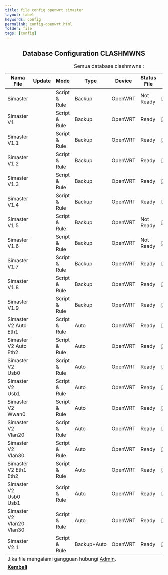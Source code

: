 ```yaml
---
title: file config openwrt simaster
layout: tabel
keywords: config
permalink: config-openwrt.html
folder: file
tags: [config]
---
```


<center><h2>Database Configuration CLASHMWNS</h2></center>

<div class="container">
  <div class="row">
    <div class="col-xs-12">
      <table summary="database clashmwns" class="table table-bordered table-hover dt-responsive">
        <caption class="text-center" target="blank">Semua database clashmwns :</caption>
        <thead>
          <tr>
            <th>Nama File</th>
            <th>Update</th>
            <th>Mode</th>
            <th>Type</th>
            <th>Device</th>
            <th>Status File</th>
            <th>File</th>
            <th>Youtube</th>
          </tr>
        </thead>
        <tbody>
          <tr>
            <td>Simaster</td>
            <td><span id="datetime1"></span></td>
            <td>Script & Rule</td>
            <td>Backup</td>
            <td>OpenWRT</td>
            <td>Not Ready</td>
            <td><a href="#" target="blank">Download</a></td>
            <td><a href="#" target="blank">Non Video</a></td>       
          </tr>
          <tr>
            <td>Simaster V1</td>
            <td><span id="datetime2"></span></td>
            <td>Script & Rule</td>
            <td>Backup</td>
            <td>OpenWRT</td>
            <td>Ready</td>
            <td><a href="https://safelink.id/lBcs" target="blank">Download</a></td>
            <td><a href="#" target="blank">Non Video</a></td>       
          </tr>
          <tr>
            <td>Simaster V1.1</td>
            <td><span id="datetime3"></span></td>
            <td>Script & Rule</td>
            <td>Backup</td>
            <td>OpenWRT</td>
            <td>Ready</td>
            <td><a href="https://safelink.id/xSyu0zE" target="blank">Download</a></td>
            <td><a href="#" target="blank">Non Video</a></td>       
          </tr>
          <tr>
            <td>Simaster V1.2</td>
            <td><span id="datetime4"></span></td>
            <td>Script & Rule</td>
            <td>Backup</td>
            <td>OpenWRT</td>
            <td>Ready</td>
            <td><a href="https://safelink.id/IT58Y3NZ" target="blank">Download</a></td>
            <td><a href="#" target="blank">Non Video</a></td>       
          </tr>
          <tr>
            <td>Simaster V1.3</td>
            <td><span id="datetime5"></span></td>
            <td>Script & Rule</td>
            <td>Backup</td>
            <td>OpenWRT</td>
            <td>Ready</td>
            <td><a href="https://safelink.id/fgalEzIt" target="blank">Download</a></td>
            <td><a href="#" target="blank">Non Video</a></td>       
          </tr>
          <tr>
            <td>Simaster V1.4</td>
            <td><span id="datetime6"></span></td>
            <td>Script & Rule</td>
            <td>Backup</td>
            <td>OpenWRT</td>
            <td>Ready</td>
            <td><a href="https://safelink.id/YOAaAOO" target="blank">Download</a></td>
            <td><a href="#" target="blank">Non Video</a></td>       
          </tr>
          <tr>
            <td>Simaster V1.5</td>
            <td><span id="datetime7"></span></td>
            <td>Script & Rule</td>
            <td>Backup</td>
            <td>OpenWRT</td>
            <td>Not Ready</td>
            <td><a href="#" target="blank">Download</a></td>
            <td><a href="#" target="blank">Non Video</a></td>       
          </tr>
          <tr>
            <td>Simaster V1.6</td>
            <td><span id="datetime8"></span></td>
            <td>Script & Rule</td>
            <td>Backup</td>
            <td>OpenWRT</td>
            <td>Not Ready</td>
            <td><a href="#" target="blank">Download</a></td>
            <td><a href="#" target="blank">Non Video</a></td>       
          </tr>
          <tr>
            <td>Simaster V1.7</td>
            <td><span id="datetime9"></span></td>
            <td>Script & Rule</td>
            <td>Backup</td>
            <td>OpenWRT</td>
            <td>Ready</td>
            <td><a href="https://safelink.id/NaLC" target="blank">Download</a></td>
            <td><a href="#" target="blank">Non Video</a></td>       
          </tr>
          <tr>
            <td>Simaster V1.8</td>
            <td><span id="datetime10"></span></td>
            <td>Script & Rule</td>
            <td>Backup</td>
            <td>OpenWRT</td>
            <td>Ready</td>
            <td><a href="https://safelink.id/EVCHE" target="blank">Download</a></td>
            <td><a href="#" target="blank">Non Video</a></td>       
          </tr>
          <tr>
            <td>Simaster V1.9</td>
            <td><span id="datetime11"></span></td>
            <td>Script & Rule</td>
            <td>Backup</td>
            <td>OpenWRT</td>
            <td>Ready</td>
            <td><a href="https://safelink.id/kJZMHQ" target="blank">Download</a></td>
            <td><a href="#" target="blank">Non Video</a></td>       
          </tr>
          <tr>
            <td>Simaster V2 Auto Eth1</td>
            <td><span id="datetime12"></span></td>
            <td>Script & Rule</td>
            <td>Auto</td>
            <td>OpenWRT</td>
            <td>Ready</td>
            <td><a href="https://safelink.id/cJ26ZOPT" target="blank">Download</a></td>
            <td><a href="https://youtu.be/fiobdUjdycU" target="blank">Video</a></td>       
          </tr>
          <tr>
            <td>Simaster V2 Auto Eth2</td>
            <td><span id="datetime13"></span></td>
            <td>Script & Rule</td>
            <td>Auto</td>
            <td>OpenWRT</td>
            <td>Ready</td>
            <td><a href="https://safelink.id/6qLgu" target="blank">Download</a></td>
            <td><a href="https://youtu.be/fiobdUjdycU" target="blank">Video</a></td>       
          </tr>
          <tr>
            <td>Simaster V2 Usb0</td>
            <td><span id="datetime14"></span></td>
            <td>Script & Rule</td>
            <td>Auto</td>
            <td>OpenWRT</td>
            <td>Ready</td>
            <td><a href="https://safelink.id/F6invPs" target="blank">Download</a></td>
            <td><a href="https://youtu.be/fiobdUjdycU" target="blank">Video</a></td>       
          </tr>
          <tr>
            <td>Simaster V2 Usb1</td>
            <td><span id="datetime15"></span></td>
            <td>Script & Rule</td>
            <td>Auto</td>
            <td>OpenWRT</td>
            <td>Ready</td>
            <td><a href="https://safelink.id/BJW3" target="blank">Download</a></td>
            <td><a href="https://youtu.be/fiobdUjdycU" target="blank">Video</a></td>       
          </tr>
          <tr>
            <td>Simaster V2 Wwan0</td>
            <td><span id="datetime16"></span></td>
            <td>Script & Rule</td>
            <td>Auto</td>
            <td>OpenWRT</td>
            <td>Ready</td>
            <td><a href="https://safelink.id/kyt4BIe" target="blank">Download</a></td>
            <td><a href="https://youtu.be/fiobdUjdycU" target="blank">Video</a></td>       
          </tr>
          <tr>
            <td>Simaster V2 Vlan20</td>
            <td><span id="datetime17"></span></td>
            <td>Script & Rule</td>
            <td>Auto</td>
            <td>OpenWRT</td>
            <td>Ready</td>
            <td><a href="https://safelink.id/5KpgPfoE" target="blank">Download</a></td>
            <td><a href="https://youtu.be/fiobdUjdycU" target="blank">Video</a></td>       
          </tr>
          <tr>
            <td>Simaster V2 Vlan30</td>
            <td><span id="datetime18"></span></td>
            <td>Script & Rule</td>
            <td>Auto</td>
            <td>OpenWRT</td>
            <td>Ready</td>
            <td><a href="https://safelink.id/1BwBqphn" target="blank">Download</a></td>
            <td><a href="https://youtu.be/fiobdUjdycU" target="blank">Video</a></td>       
          </tr>
          <tr>
            <td>Simaster V2 Eth1 Eth2</td>
            <td><span id="datetime19"></span></td>
            <td>Script & Rule</td>
            <td>Auto</td>
            <td>OpenWRT</td>
            <td>Ready</td>
            <td><a href="https://safelink.id/qsX3OX" target="blank">Download</a></td>
            <td><a href="https://youtu.be/fiobdUjdycU" target="blank">Video</a></td>       
          </tr>
          <tr>
            <td>Simaster V2 Usb0 Usb1</td>
            <td><span id="datetime20"></span></td>
            <td>Script & Rule</td>
            <td>Auto</td>
            <td>OpenWRT</td>
            <td>Ready</td>
            <td><a href="https://safelink.id/o0Pr2m" target="blank">Download</a></td>
            <td><a href="https://youtu.be/fiobdUjdycU" target="blank">Video</a></td>       
          </tr>
          <tr>
            <td>Simaster V2 Vlan20 Vlan30</td>
            <td><span id="datetime21"></span></td>
            <td>Script & Rule</td>
            <td>Auto</td>
            <td>OpenWRT</td>
            <td>Ready</td>
            <td><a href="https://safelink.id/yL0FXN" target="blank">Download</a></td>
            <td><a href="https://youtu.be/fiobdUjdycU" target="blank">Video</a></td>       
          </tr>
          <tr>
            <td>Simaster V2.1</td>
            <td><span id="datetime22"></span></td>
            <td>Script & Rule</td>
            <td>Backup+Auto</td>
            <td>OpenWRT</td>
            <td>Ready</td>
            <td><a href="https://safelink.id/Bp7J6BTh" target="blank">Download</a></td>
            <td><a href="https://youtu.be/C1m_vE5q3As" target="blank">Video</a></td>       
          </tr>
        </tbody>
        <tfoot>
        <tr>
        <td colspan="8" class="text-center">Jika file mengalami gangguan hubungi <a href="https://wa.me/6287764241047" target="_blank">Admin</a>.</td>
        </tr>
        <tr>
        <td colspan="8" class="text-center"><a href="/config-pusat.html"><b>Kembali</b></a></td>
        </tr>
        </tfoot>
        </table>
        </div>
        </div>
        </div>

<script>var dt = new Date();document.getElementById("datetime1").innerHTML = dt.toLocaleDateString();</script>
<script>var dt = new Date();document.getElementById("datetime2").innerHTML = dt.toLocaleDateString();</script>
<script>var dt = new Date();document.getElementById("datetime3").innerHTML = dt.toLocaleDateString();</script>
<script>var dt = new Date();document.getElementById("datetime4").innerHTML = dt.toLocaleDateString();</script>
<script>var dt = new Date();document.getElementById("datetime5").innerHTML = dt.toLocaleDateString();</script>
<script>var dt = new Date();document.getElementById("datetime6").innerHTML = dt.toLocaleDateString();</script>
<script>var dt = new Date();document.getElementById("datetime7").innerHTML = dt.toLocaleDateString();</script>
<script>var dt = new Date();document.getElementById("datetime8").innerHTML = dt.toLocaleDateString();</script>
<script>var dt = new Date();document.getElementById("datetime9").innerHTML = dt.toLocaleDateString();</script>
<script>var dt = new Date();document.getElementById("datetime10").innerHTML = dt.toLocaleDateString();</script>
<script>var dt = new Date();document.getElementById("datetime11").innerHTML = dt.toLocaleDateString();</script>
<script>var dt = new Date();document.getElementById("datetime12").innerHTML = dt.toLocaleDateString();</script>
<script>var dt = new Date();document.getElementById("datetime13").innerHTML = dt.toLocaleDateString();</script>
<script>var dt = new Date();document.getElementById("datetime14").innerHTML = dt.toLocaleDateString();</script>
<script>var dt = new Date();document.getElementById("datetime15").innerHTML = dt.toLocaleDateString();</script>
<script>var dt = new Date();document.getElementById("datetime16").innerHTML = dt.toLocaleDateString();</script>
<script>var dt = new Date();document.getElementById("datetime17").innerHTML = dt.toLocaleDateString();</script>
<script>var dt = new Date();document.getElementById("datetime18").innerHTML = dt.toLocaleDateString();</script>
<script>var dt = new Date();document.getElementById("datetime19").innerHTML = dt.toLocaleDateString();</script>
<script>var dt = new Date();document.getElementById("datetime20").innerHTML = dt.toLocaleDateString();</script>
<script>var dt = new Date();document.getElementById("datetime21").innerHTML = dt.toLocaleDateString();</script>
<script>var dt = new Date();document.getElementById("datetime22").innerHTML = dt.toLocaleDateString();</script>
